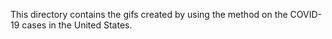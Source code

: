 This directory contains the gifs created by using the method on the COVID-19 cases in the United States.
